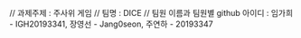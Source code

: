 // 과제주제 : 주사위 게임
// 팀명 : DICE
// 팀원 이름과 팀원별 github 아이디 : 임가희 - IGH20193341, 장영선 - Jang0seon, 주연하 - 20193347
